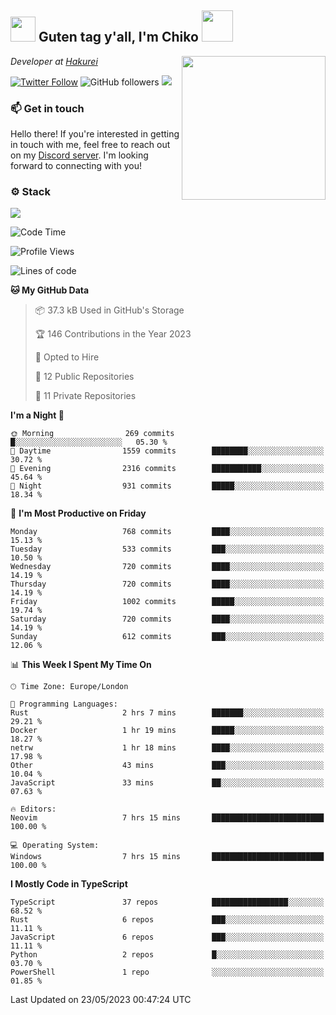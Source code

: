 <h2><img src="https://cdn.discordapp.com/emojis/1100181376730402906.gif?quality=lossless" width="40"> Guten tag y'all, I'm Chiko <img src="https://a.ppy.sh/15907233" width="50"></h2>
<a href="https://twitter.com/Zzul0714/status/1654451338179395585?s=20"><img align='right' src="https://cdn.discordapp.com/attachments/1109162815866023976/1109163700583153705/FvXKt8paEAAR6Ak1.png" width="230"></a>
<p><em>Developer at <a href="https://github.com/hakureiapp">Hakurei</a></em></p>

[![Twitter Follow](https://img.shields.io/twitter/follow/chikoxq?label=Follow)](https://twitter.com/intent/follow?screen_name=chikoxq)
![GitHub followers](https://img.shields.io/github/followers/chikof?label=Follow&style=social)
![](https://komarev.com/ghpvc/?username=chikof&color=blue)

### 📫 Get in touch
Hello there! If you're interested in getting in touch with me, feel free to reach out on my [Discord server](https://discord.gg/sejc7TnX6N). I'm looking forward to connecting with you!

### ⚙️ Stack
![](https://skillicons.dev/icons?i=git,kubernetes,docker,js,ts,cloudflare,css,deno,express,graphql,html,mongodb,nestjs,py,react,apollo,bash,java,lua,nextjs,netlify,nodejs,ps,powershell,rust,neovim,tauri,sentry,postgres,tailwind,prisma,actix)

<!--START_SECTION:waka-->
![Code Time](http://img.shields.io/badge/Code%20Time-1%2C376%20hrs%2052%20mins-blue)

![Profile Views](http://img.shields.io/badge/Profile%20Views-30-blue)

![Lines of code](https://img.shields.io/badge/From%20Hello%20World%20I%27ve%20Written-3.2%20million%20lines%20of%20code-blue)

**🐱 My GitHub Data** 

> 📦 37.3 kB Used in GitHub's Storage 
 > 
> 🏆 146 Contributions in the Year 2023
 > 
> 💼 Opted to Hire
 > 
> 📜 12 Public Repositories 
 > 
> 🔑 11 Private Repositories 
 > 
**I'm a Night 🦉** 

```text
🌞 Morning                269 commits         █░░░░░░░░░░░░░░░░░░░░░░░░   05.30 % 
🌆 Daytime                1559 commits        ████████░░░░░░░░░░░░░░░░░   30.72 % 
🌃 Evening                2316 commits        ███████████░░░░░░░░░░░░░░   45.64 % 
🌙 Night                  931 commits         █████░░░░░░░░░░░░░░░░░░░░   18.34 % 
```
📅 **I'm Most Productive on Friday** 

```text
Monday                   768 commits         ████░░░░░░░░░░░░░░░░░░░░░   15.13 % 
Tuesday                  533 commits         ███░░░░░░░░░░░░░░░░░░░░░░   10.50 % 
Wednesday                720 commits         ████░░░░░░░░░░░░░░░░░░░░░   14.19 % 
Thursday                 720 commits         ████░░░░░░░░░░░░░░░░░░░░░   14.19 % 
Friday                   1002 commits        █████░░░░░░░░░░░░░░░░░░░░   19.74 % 
Saturday                 720 commits         ████░░░░░░░░░░░░░░░░░░░░░   14.19 % 
Sunday                   612 commits         ███░░░░░░░░░░░░░░░░░░░░░░   12.06 % 
```


📊 **This Week I Spent My Time On** 

```text
🕑︎ Time Zone: Europe/London

💬 Programming Languages: 
Rust                     2 hrs 7 mins        ███████░░░░░░░░░░░░░░░░░░   29.21 % 
Docker                   1 hr 19 mins        █████░░░░░░░░░░░░░░░░░░░░   18.27 % 
netrw                    1 hr 18 mins        ████░░░░░░░░░░░░░░░░░░░░░   17.98 % 
Other                    43 mins             ███░░░░░░░░░░░░░░░░░░░░░░   10.04 % 
JavaScript               33 mins             ██░░░░░░░░░░░░░░░░░░░░░░░   07.63 % 

🔥 Editors: 
Neovim                   7 hrs 15 mins       █████████████████████████   100.00 % 

💻 Operating System: 
Windows                  7 hrs 15 mins       █████████████████████████   100.00 % 
```

**I Mostly Code in TypeScript** 

```text
TypeScript               37 repos            █████████████████░░░░░░░░   68.52 % 
Rust                     6 repos             ███░░░░░░░░░░░░░░░░░░░░░░   11.11 % 
JavaScript               6 repos             ███░░░░░░░░░░░░░░░░░░░░░░   11.11 % 
Python                   2 repos             █░░░░░░░░░░░░░░░░░░░░░░░░   03.70 % 
PowerShell               1 repo              ░░░░░░░░░░░░░░░░░░░░░░░░░   01.85 % 
```




 Last Updated on 23/05/2023 00:47:24 UTC
<!--END_SECTION:waka-->


<!--
<p align="center">
     <a href="https://discord.gg/HhybNhchcC"><img src="https://invidget.switchblade.xyz/sejc7TnX6N" align="center" ><a>
</p> 
-->
